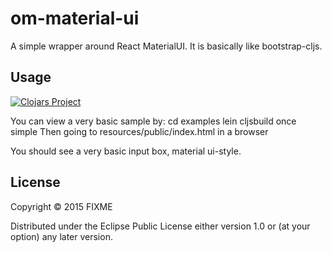 # om-material-ui

A simple wrapper around React MaterialUI.  It is basically like bootstrap-cljs.

## Usage

[![Clojars Project](http://clojars.org/om-material-ui/latest-version.svg)](http://clojars.org/om-material-ui)

You can view a very basic sample by:
cd examples
lein cljsbuild once simple
Then going to resources/public/index.html in a browser

You should see a very basic input box, material ui-style.

## License

Copyright © 2015 FIXME

Distributed under the Eclipse Public License either version 1.0 or (at
your option) any later version.
